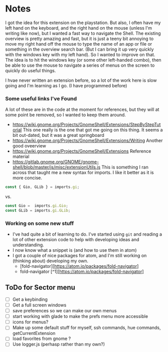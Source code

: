 # Notes

I got the idea for this extension on the playstation. But also, I often have my left hand on the keyboard, and the right hand on the mouse (unless I'm writing like now), but I wanted a fast way to navigate the Shell. The existing overview is pretty amazing and fast, but it is just a teeny bit annoying to move my right hand off the mouse to type the name of an app or file or something in the overview search bar. (But I can bring it up very quickly with the windows key with my left hand). So I wanted to improve on that.
The idea is to hit the windows key (or some other left-handed combo), then be able to use the mouse to navigate a series of menus on the screen to quickly do useful things.

I hvae never written an extension before, so a lot of the work here is slow going and I'm learning as I go. (I have programmed before)

### Some useful links I've Found
A lot of these are in the code at the moment for references, but they will at some point be removed, so I wanted to keep them around.
* https://wiki.gnome.org/Projects/GnomeShell/Extensions/StepByStepTutorial This one really is the one that got me going on this thing. It seems a bit out-dated, but it was a great springboard
* https://wiki.gnome.org/Projects/GnomeShell/Extensions/Writing Another good oveerview
* https://wiki.gnome.org/Projects/GnomeShell/Extensions Reference material
* https://gitlab.gnome.org/GNOME/gnome-shell/blob/master/js/misc/extensionUtils.js This is something I ran across that taught me a new syntax for imports. I like it better as it is more concise.
```JavaScript
const { Gio, GLib } = imports.gi;
```
vs.
```JavaScript
const Gio =  imports.gi.Gio;
const GLib = imports.gi.GLib;
```
### Working on some new stuff
- I've had quite a bit of learning to do. I've started using `git` and reading a lot of other extension code to help with developing ideas and understanding.
- I now know what a snippet is (and how to use them in atom)
- I got a couple of nice packages for atom, and I'm still working on (thinking about) developing my own.
    - [fold-navigator][https://atom.io/packages/fold-navigator]
    - fold-navigator [^1][https://atom.io/packages/fold-navigator]

## ToDo for Sector menu
- [ ] Get a keybinding
- [ ] Get a full screen windows
- [ ] save preferences so we can make our own menus
- [ ] start working with glade to make the prefs menu more accessible
- [ ] icons for menus?
- [ ] Make up some default stuff for myself, ssh commands, hue commands, getCurrentExtension
- [ ] load favorites from gnome ?
- [ ] Use logger.js (perhasp rather than my own?)
